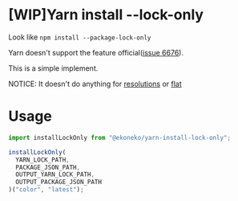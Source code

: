 # \[WIP\]Yarn install --lock-only

Look like `npm install --package-lock-only`

Yarn doesn't support the feature official([issue 6676](https://github.com/yarnpkg/yarn/issues/6676)).

This is a simple implement.

NOTICE: It doesn't do anything for [resolutions](https://yarnpkg.com/lang/en/docs/selective-version-resolutions/) or [flat](https://yarnpkg.com/lang/en/docs/cli/install/#toc-yarn-install-flat)

# Usage

```ts
import installLockOnly from "@ekoneko/yarn-install-lock-only";

installLockOnly(
  YARN_LOCK_PATH,
  PACKAGE_JSON_PATH,
  OUTPUT_YARN_LOCK_PATH,
  OUTPUT_PACKAGE_JSON_PATH
)("color", "latest");
```
